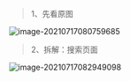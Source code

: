 > 1、先看原图

![image-20210717080759685](https://gitee.com/sheep-are-flying-in-the-sky/my-picture/raw/master/picture9/image-20210717080759685.png)



> 2、拆解：搜索页面

![image-20210717082949098](https://gitee.com/sheep-are-flying-in-the-sky/my-picture/raw/master/picture9/image-20210717082949098.png)